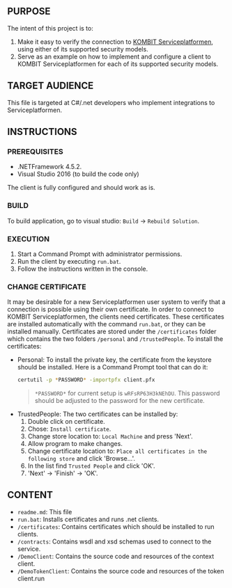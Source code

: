 ## PURPOSE

The intent of this project is to:
1. Make it easy to verify the connection to [KOMBIT Serviceplatformen](https://www.serviceplatformen.dk), using either of its supported security models.
2. Serve as an example on how to implement and configure a client to KOMBIT Serviceplatformen for each of its supported
   security models.

## TARGET AUDIENCE

This file is targeted at C#/.net developers who implement integrations to Serviceplatformen.

## INSTRUCTIONS

### PREREQUISITES

* .NETFramework 4.5.2.
* Visual Studio 2016 (to build the code only)

The client is fully configured and should work as is.

### BUILD

To build application, go to visual studio: `Build` -> `Rebuild Solution`.

### EXECUTION

1. Start a Command Prompt with administrator permissions.
2. Run the client by executing `run.bat`.
3. Follow the instructions written in the console.

### CHANGE CERTIFICATE

It may be desirable for a new Serviceplatformen user system to verify that a connection is possible using their own certificate.
In order to connect to KOMBIT Serviceplatformen, the clients need certificates. These certificates are installed automatically with the command `run.bat`, 
or they can be installed manually. Certificates are stored under the `/certificates` folder which contains the two folders `/personal` and `/trustedPeople`.
To install the certificates:
- Personal: To install the private key, the certificate from the keystore should be installed. Here is a Command Prompt tool that can do it:
    ```bash
    certutil -p *PASSWORD* -importpfx client.pfx
    ```
    > `*PASSWORD*` for current setup is `wRFsRP63H3kNEhDU`. This password should be adjusted to the password for the new certificate.
- TrustedPeople: The two certificates can be installed by:
    1. Double click on certificate.
    2. Chose: `Install certificate`.
    3. Change store location to: `Local Machine` and press 'Next'.
    4. Allow program to make changes.
    5. Change certificate location to: `Place all certificates in the following store` and click 'Browse...'.
    6. In the list find `Trusted People` and click 'OK'.
    7. 'Next' -> 'Finish' -> 'OK'.

## CONTENT

* `readme.md`: This file
* `run.bat`: Installs certificates and runs .net clients.
* `/certificates`: Contains certificates which should be installed to run clients.
* `/contracts`: Contains wsdl and xsd schemas used to connect to the service.
* `/DemoClient`: Contains the source code and resources of the context client.
* `/DemoTokenClient`: Contains the source code and resources of the token client.run